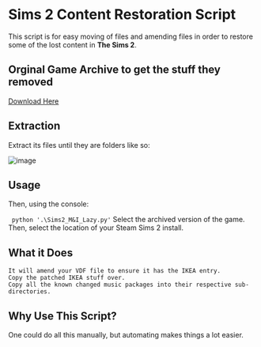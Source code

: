 # Sims 2 Content Restoration Script

This script is for easy moving of files and amending files in order to restore some of the lost content in **The Sims 2**.

## Orginal Game Archive to get the stuff they removed

[Download Here](https://archive.org/details/20200917-141140)

## Extraction

Extract its files until they are folders like so:

![image](https://github.com/user-attachments/assets/dee96107-3849-496f-b2ad-0be592a3963d)

## Usage

Then, using the console:

``` python '.\Sims2_M&I_Lazy.py'```
    Select the archived version of the game.
    Then, select the location of your Steam Sims 2 install.


## What it Does

    It will amend your VDF file to ensure it has the IKEA entry.
    Copy the patched IKEA stuff over.
    Copy all the known changed music packages into their respective sub-directories.


## Why Use This Script?
One could do all this manually, but automating makes things a lot easier.
